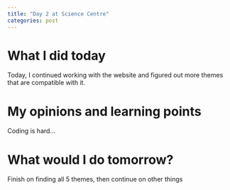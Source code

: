 ```yaml
---
title: "Day 2 at Science Centre"
categories: post
---
```


# What I did today

Today, I continued working with the website and figured out more themes that are compatible with it.

# My opinions and learning points

Coding is hard...

# What would I do tomorrow?

Finish on finding all 5 themes, then continue on other things
